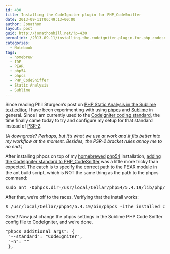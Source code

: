 ```yaml
---
id: 430
title: Installing the CodeIgniter plugin for PHP_CodeSniffer
date: 2013-09-11T06:49:13+00:00
author: Jonathon
layout: post
guid: http://jonathonhill.net/?p=430
permalink: /2013-09-11/installing-the-codeigniter-plugin-for-php_codesniffer/
categories:
  - Notebook
tags:
  - homebrew
  - IDE
  - PEAR
  - php54
  - phpcs
  - PHP_CodeSniffer
  - Static Analysis
  - Sublime
---
```

Since reading Phil Sturgeon&#8217;s post on <a href="http://philsturgeon.co.uk/blog/2013/08/php-static-analysis-in-sublime-text" target="_blank">PHP Static Analysis in the Sublime text editor</a>, I have been experimenting with using <a href="http://pear.php.net/package/PHP_CodeSniffer/" target="_blank">phpcs</a> and <a href="http://www.sublimetext.com/" target="_blank">Sublime</a> in general. Since I am currently used to the <a href="http://ellislab.com/codeigniter/user-guide/general/styleguide.html" target="_blank">CodeIgniter coding standard</a>, the time finally came today to try and configure my setup for that standard instead of <a href="https://github.com/php-fig/fig-standards/blob/master/accepted/PSR-2-coding-style-guide.md" target="_blank">PSR-2</a>.

_(A downgrade? Perhaps, but it&#8217;s what we use at work and it fits better into my workflow at the moment. Besides, the PSR-2 bracket rules annoy me to no end.)_

After installing phpcs on top of my <a href="http://brew.sh/" target="_blank">homebrewed</a> <a href="https://github.com/josegonzalez/homebrew-php" target="_blank">php54</a> installation, <a href="https://github.com/thomas-ernest/CodeIgniter-for-PHP_CodeSniffer" target="_blank">adding the CodeIgniter standard to PHP_CodeSniffer</a> was a little more tricky than expected. The catch is to specify the correct path to the PEAR module in the ant build script, which is NOT the same thing as the path to the phpcs command:

<pre>sudo ant -Dphpcs.dir=/usr/local/Cellar/php54/5.4.19/lib/php/PHP/CodeSniffer/</pre>

After that, we&#8217;re off to the races. Verifying that the install works:

<pre>$ /usr/local/Cellar/php54/5.4.19/bin/phpcs -iThe installed coding standards are CodeIgniter, MySource, PEAR, PHPCS, PSR1, PSR2, Squiz and Zend</pre>

Great! Now just change the phpcs settings in the Sublime PHP Code Sniffer config file to CodeIgniter, and we&#8217;re done.

<pre>"phpcs_additional_args": {
 "--standard": "CodeIgniter",
 "-n": ""
 },</pre>